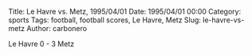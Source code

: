 Title: Le Havre vs. Metz, 1995/04/01
Date: 1995/04/01 00:00
Category: sports
Tags: football, football scores, Le Havre, Metz
Slug: le-havre-vs-metz
Author: carbonero


Le Havre 0 - 3 Metz
